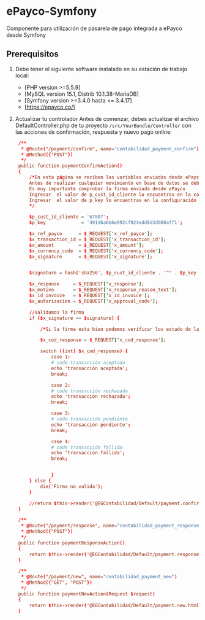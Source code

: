 # ePayco-Symfony
Componente para utilización de pasarela de pago integrada a ePayco desde Symfony


## Prerequisitos

1. Debe tener el siguiente software instalado en su estación de trabajo local:
   -  [PHP version >=5.5.9]
   -  [MySQL version 15.1, Distrib 10.1.38-MariaDB]
   -  [Symfony version >=3.4.0 hasta <= 3.4.17]
   -  [https://epayco.co/]
   
1. Actualizar tu controlador
   Antes de comenzar, debes actualizar el archivo DefaultController.php de tu proyecto `/src/YourBundle/Controller` con las acciones de confirmación, respuesta y nuevo pago online:

   ```conf
    /**
     * @Route("/payment/confirm", name="contabilidad_payment_confirm")
     * @Method({"POST"})
     */
    public function paymentConfirmAction()
    {
        /*En esta página se reciben las variables enviadas desde ePayco hacia el servidor.
        Antes de realizar cualquier movimiento en base de datos se deben comprobar algunos valores
        Es muy importante comprobar la firma enviada desde ePayco
        Ingresar  el valor de p_cust_id_cliente lo encuentras en la configuración de tu cuenta ePayco
        Ingresar  el valor de p_key lo encuentras en la configuración de tu cuenta ePayco
        */

        $p_cust_id_cliente = '67807';
        $p_key             = '491d6a0b6e992cf924edd8d3d088aff1';

        $x_ref_payco      = $_REQUEST['x_ref_payco'];
        $x_transaction_id = $_REQUEST['x_transaction_id'];
        $x_amount         = $_REQUEST['x_amount'];
        $x_currency_code  = $_REQUEST['x_currency_code'];
        $x_signature      = $_REQUEST['x_signature'];


        $signature = hash('sha256', $p_cust_id_cliente . '^' . $p_key . '^' . $x_ref_payco . '^' . $x_transaction_id . '^' . $x_amount . '^' . $x_currency_code);

        $x_response     = $_REQUEST['x_response'];
        $x_motivo       = $_REQUEST['x_response_reason_text'];
        $x_id_invoice   = $_REQUEST['x_id_invoice'];
        $x_autorizacion = $_REQUEST['x_approval_code'];

        //Validamos la firma
        if ($x_signature == $signature) {

            /*Si la firma esta bien podemos verificar los estado de la transacción*/

            $x_cod_response = $_REQUEST['x_cod_response'];

            switch ((int) $x_cod_response) {
                case 1:
                # code transacción aceptada
                echo 'transacción aceptada';
                break;

                case 2:
                # code transacción rechazada
                echo 'transacción rechazada';
                break;

                case 3:
                # code transacción pendiente
                echo 'transacción pendiente';
                break;

                case 4:
                # code transacción fallida
                echo 'transacción fallida';
                break;


                }
        } else {
            die('Firma no valida');
        }

        //return $this->render('@EGContabilidad/Default/payment.confirm.html.twig');
    }

    /**
     * @Route("/payment/response", name="contabilidad_payment_response")
     * @Method({"POST"})
     */
    public function paymentResponseAction()
    {
        return $this->render('@EGContabilidad/Default/payment.response.html.twig');
    }

    /**
     * @Route("/payment/new", name="contabilidad_payment_new")
     * @Method({"GET", "POST"})
     */
    public function paymentNewAction(Request $request)
    {
        return $this->render('@EGContabilidad/Default/payment.new.html.twig');
    }
   ```
